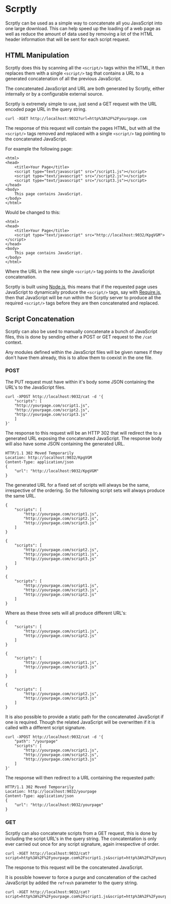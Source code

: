 Scrptly
=======

Scrptly can be used as a simple way to concatenate all you JavaScript into one large download. 
This can help speed up the loading of a web page as well as reduce the amount of data used by removing a lot of the HTML header information that will be sent for each script request.


HTML Manipulation
-----------------

Scrptly does this by scanning all the `<script/>` tags within the HTML, it then replaces them with a single `<script/>` tag that contains a URL to a generated concatenation of all the previous JavaScript.

The concatenated JavaScript and URL are both generated by Scrptly, either internally or by a configurable external source.

Scrptly is extremely simple to use, just send a GET request with the URL encoded page URL in the query string.

    curl -XGET http://localhost:9032?url=http%3A%2F%2Fyourpage.com

The response of this request will contain the pages HTML, but with all the `<script/>` tags removed and replaced with a single `<script/>` tag pointing to the concatenated JavaScript.

For example the following page:

    <html>
    <head>
        <title>Your Page</title>
        <script type="text/javascript" src="/script1.js"></script>
        <script type="text/javascript" src="/script2.js"></script>
        <script type="text/javascript" src="/script3.js"></script>
    </head>
    <body>
        This page contains JavaScript.
    </body>
    </html>

Would be changed to this:

    <html>
    <head>
        <title>Your Page</title>
        <script type="text/javascript" src="http://localhost:9032/KpgVGM"></script>
    </head>
    <body>
        This page contains JavaScript.
    </body>
    </html>

Where the URL in the new single `<script/>` tag points to the JavaScript concatenation.

Scrptly is built using [Node.js](http://nodejs.org/), this means that if the requested page uses JavaScript to dynamically produce the `<script/>` tags, say with [Require.js](http://requirejs.org/), then that JavaScript will be run within the Scrptly server to produce all the required `<script/>` tags before they are then concatenated and replaced.


Script Concatenation
--------------------

Scrptly can also be used to manually concatenate a bunch of JavaScript files, this is done by sending either a POST or GET request to the `/cat` context.

Any modules defined within the JavaScript files will be given names if they don't have them already, this is to allow them to coexist in the one file.

### POST
The PUT request must have within it's body some JSON containing the URL's to the JavaScript files.

    curl -XPOST http://localhost:9032/cat -d '{
        "scripts": [
        "http://yourpage.com/script1.js",
        "http://yourpage.com/script2.js",
        "http://yourpage.com/script3.js"
        ]
    }'

The response to this request will be an HTTP 302 that will redirect the to a generated URL exposing the concatenated JavaScript. The response body will also have some JSON containing the generated URL.

    HTTP/1.1 302 Moved Temporarily
    Location: http://localhost:9032/KpgVGM
    Content-Type: application/json
    {
        "url": "http://localhost:9032/KpgVGM"
    }

The generated URL for a fixed set of scripts will always be the same, irrespective of the ordering. So the following script sets will always produce the same URL.

    {
        "scripts": [
            "http://yourpage.com/script1.js",
            "http://yourpage.com/script2.js",
            "http://yourpage.com/script3.js"
        ]
    }

    {
        "scripts": [
            "http://yourpage.com/script2.js",
            "http://yourpage.com/script1.js",
            "http://yourpage.com/script3.js"
        ]
    }

    {
        "scripts": [
            "http://yourpage.com/script1.js",
            "http://yourpage.com/script3.js",
            "http://yourpage.com/script2.js"
        ]
    }

Where as these three sets will all produce different URL's:

    {
        "scripts": [
            "http://yourpage.com/script1.js",
            "http://yourpage.com/script2.js"
        ]
    }

    {
        "scripts": [
            "http://yourpage.com/script1.js",
            "http://yourpage.com/script3.js"
        ]
    }

    {
        "scripts": [
            "http://yourpage.com/script2.js",
            "http://yourpage.com/script3.js"
        ]
    }


It is also possible to provide a static path for the concatenated JavaScript if one is required. Though the related JavaScript will be overwritten if it is called with a different script signature.

    curl -XPOST http://localhost:9032/cat -d '{
        "path": "/yourpage"
        "scripts": [
            "http://yourpage.com/script1.js",
            "http://yourpage.com/script2.js",
            "http://yourpage.com/script3.js"
        ]
    }'

The response will then redirect to a URL containing the requested path:

    HTTP/1.1 302 Moved Temporarily
    Location: http://localhost:9032/yourpage
    Content-Type: application/json
    {
        "url": "http://localhost:9032/yourpage"
    }


### GET
Scrptly can also concatenate scripts from a GET request, this is done by including the script URL's in the query string. The concatentation is only ever carried out once for any script signature, again irrespective of order.

    curl -XGET http://localhost:9032/cat?script=http%3A%2F%2Fyourpage.com%2Fscript1.js&script=http%3A%2F%2Fyourpage.com%2Fscript2.js&script=http%3A%2F%2Fyourpage.com%2Fscript3.js

The response to this request will be the concatenated JavaScript.

It is possible however to force a purge and concatenation of the cached JavaScript by added the `refresh` parameter to the query string.

    curl -XGET http://localhost:9032/cat?script=http%3A%2F%2Fyourpage.com%2Fscript1.js&script=http%3A%2F%2Fyourpage.com%2Fscript2.js&script=http%3A%2F%2Fyourpage.com%2Fscript3.js&refresh=true
